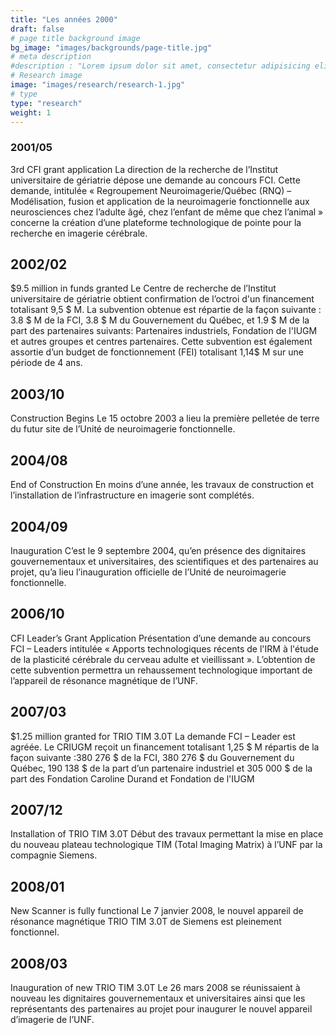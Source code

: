 ```yaml
---
title: "Les années 2000"
draft: false
# page title background image
bg_image: "images/backgrounds/page-title.jpg"
# meta description
#description : "Lorem ipsum dolor sit amet, consectetur adipisicing elit, sed do eiusmod tempor incididunt ut labore. dolore magna aliqua. Ut enim ad minim veniam, quis nostrud."
# Research image
image: "images/research/research-1.jpg"
# type
type: "research"
weight: 1
---
```


### 2001/05
3rd CFI grant application
La direction de la recherche de l’Institut universitaire de gériatrie dépose une demande au concours FCI. Cette demande, intitulée « Regroupement Neuroimagerie/Québec (RNQ) – Modélisation, fusion et application de la neuroimagerie fonctionnelle aux neurosciences chez l’adulte âgé, chez l’enfant de même que chez l’animal » concerne la création d’une plateforme technologique de pointe pour la recherche en imagerie cérébrale.

## 2002/02
$9.5 million in funds granted
Le Centre de recherche de l’Institut universitaire de gériatrie obtient confirmation de l’octroi d'un financement totalisant 9,5 $ M. La subvention obtenue est répartie de la façon suivante : 3.8 $ M de la FCI, 3.8 $ M du Gouvernement du Québec, et 1.9 $ M de la part des partenaires suivants: Partenaires industriels, Fondation de l'IUGM et autres groupes et centres partenaires. Cette subvention est également assortie d’un budget de fonctionnement (FEI) totalisant 1,14$ M sur une période de 4 ans.

## 2003/10
Construction Begins
Le 15 octobre 2003 a lieu la première pelletée de terre du futur site de l’Unité de neuroimagerie fonctionnelle.

## 2004/08
End of Construction
En moins d’une année, les travaux de construction et l’installation de l’infrastructure en imagerie sont complétés.

## 2004/09
Inauguration
C’est le 9 septembre 2004, qu’en présence des dignitaires gouvernementaux et universitaires, des scientifiques et des partenaires au projet, qu’a lieu l’inauguration officielle de l’Unité de neuroimagerie fonctionnelle.

## 2006/10
CFI Leader’s Grant Application
Présentation d’une demande au concours FCI – Leaders intitulée « Apports technologiques récents de l'IRM à l'étude de la plasticité cérébrale du cerveau adulte et vieillissant ». L’obtention de cette subvention permettra un rehaussement technologique important de l’appareil de résonance magnétique de l’UNF.

## 2007/03
$1.25 million granted for TRIO TIM 3.0T
La demande FCI – Leader est agréée. Le CRIUGM reçoit un financement totalisant 1,25 $ M répartis de la façon suivante :380 276 $ de la FCI, 380 276 $ du Gouvernement du Québec, 190 138 $ de la part d’un partenaire industriel et 305 000 $ de la part des Fondation Caroline Durand et Fondation de l'IUGM

## 2007/12
Installation of TRIO TIM 3.0T
Début des travaux permettant la mise en place du nouveau plateau technologique TIM (Total Imaging Matrix) à l’UNF par la compagnie Siemens.

## 2008/01
New Scanner is fully functional
Le 7 janvier 2008, le nouvel appareil de résonance magnétique TRIO TIM 3.0T de Siemens est pleinement fonctionnel.

## 2008/03
Inauguration of new TRIO TIM 3.0T
Le 26 mars 2008 se réunissaient à nouveau les dignitaires gouvernementaux et universitaires ainsi que les représentants des partenaires au projet pour inaugurer le nouvel appareil d’imagerie de l’UNF.
